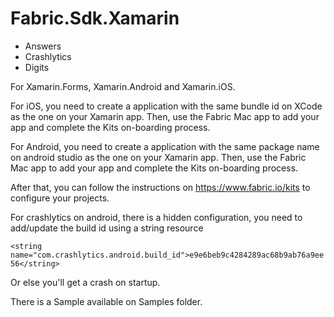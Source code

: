 # Fabric.Sdk.Xamarin

- Answers
- Crashlytics
- Digits

For Xamarin.Forms, Xamarin.Android and Xamarin.iOS.

For iOS, you need to create a application with the same bundle id on XCode as the one on your Xamarin app.
Then, use the Fabric Mac app to add your app and complete the Kits on-boarding process.

For Android, you need to create a application with the same package name on android studio as the one on your Xamarin app.
Then, use the Fabric Mac app to add your app and complete the Kits on-boarding process.

After that, you can follow the instructions on https://www.fabric.io/kits to configure your projects.

For crashlytics on android, there is a hidden configuration, you need to add/update the build id using a string resource

<code>&lt;string name="com.crashlytics.android.build_id">e9e6beb9c4284289ac68b9ab76a9ee56&lt;/string></code>

Or else you'll get a crash on startup.

There is a Sample available on Samples folder.
